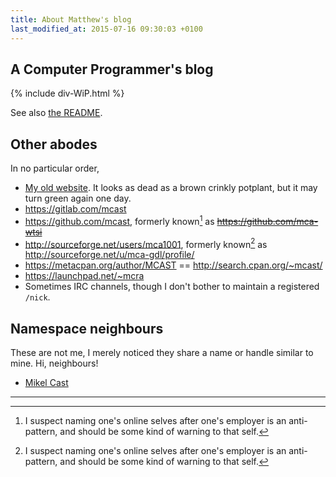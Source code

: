 ```yaml
---
title: About Matthew's blog
last_modified_at: 2015-07-16 09:30:03 +0100
---
```

## A Computer Programmer's blog

{% include div-WiP.html %}

See also [the README](/README.html).

## Other abodes

In no particular order,

* [My old website](http://www.t8o.org/~mca1001).  It looks as dead as a brown crinkly potplant, but it may turn green again one day.
* <https://gitlab.com/mcast>
* <https://github.com/mcast>, formerly known[^emp-name] as ~~<https://github.com/mca-wtsi>~~
* <http://sourceforge.net/users/mca1001>, formerly known[^emp-name] as <http://sourceforge.net/u/mca-gdl/profile/>
* <https://metacpan.org/author/MCAST> == <http://search.cpan.org/~mcast/>
* <https://launchpad.net/~mcra>
* Sometimes IRC channels, though I don't bother to maintain a registered `/nick`.

[^emp-name]: I suspect naming one's online selves after one's employer is an anti-pattern, and should be some kind of warning to that self.

## Namespace neighbours

These are not me, I merely noticed they share a name or handle similar to mine.  Hi, neighbours!

* [Mikel Cast](https://launchpad.net/~mcast)

---
